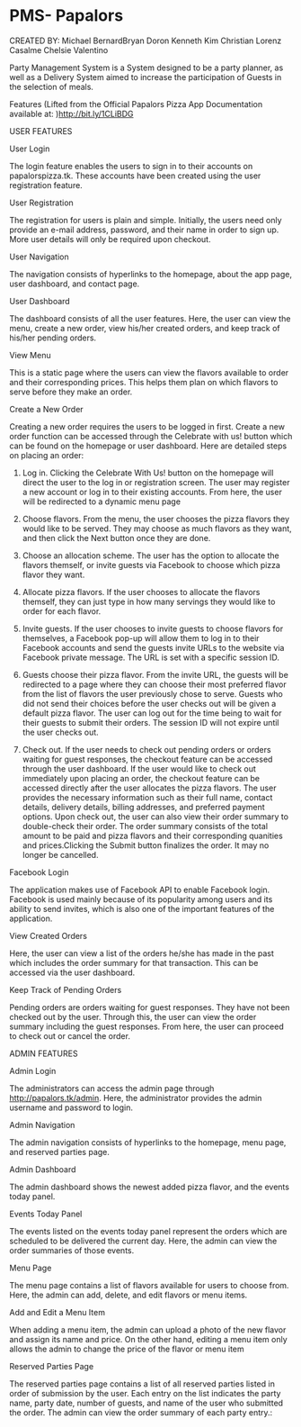PMS- Papalors
===
CREATED BY:
Michael BernardBryan Doron
Kenneth Kim
Christian Lorenz Casalme
Chelsie Valentino


Party Management System is a System designed to be a party planner, as well as a Delivery System aimed to increase the participation of Guests in the selection of meals.

Features (Lifted from the Official Papalors Pizza App Documentation available at: )http://bit.ly/1CLiBDG 

USER FEATURES

User Login

The login feature enables the users to sign in to their accounts on papalorspizza.tk. These accounts have been created using the user registration feature.

User Registration

The registration for users is plain and simple. Initially, the users need only provide an e-mail address, password, and their name in order to sign up. More user details will only be required upon checkout.

User Navigation

The navigation consists of hyperlinks to the homepage, about the app page, user dashboard, and contact page.

User Dashboard

The dashboard consists of all the user features. Here, the user can view the menu, create a new order, view his/her created orders, and keep track of his/her pending orders.

View Menu

This is a static page where the users can view the flavors available to order and their corresponding prices. This helps them plan on which flavors to serve before they make an order.

Create a New Order

Creating a new order requires the users to be logged in first. Create a new order function can be accessed through the Celebrate with us! button which can be found on the homepage or user dashboard. Here are detailed steps on placing an order:

1. Log in. Clicking the Celebrate With Us! button on the homepage will direct the user to the log in or registration screen. The user may register a new account or log in to their existing accounts. From here, the user will be redirected to a dynamic menu page

2. Choose flavors. From the menu, the user chooses the pizza flavors they would like to be served. They may choose as much flavors as they want, and then click the Next button once they are done.

3. Choose an allocation scheme. The user has the option to allocate the flavors themself, or invite guests via Facebook to choose which pizza flavor they want.

4. Allocate pizza flavors. If the user chooses to allocate the flavors themself, they can just type in how many servings they would like to order for each flavor.

5. Invite guests. If the user chooses to invite guests to choose flavors for themselves, a Facebook pop-up will allow them to log in to their Facebook accounts and send the guests invite URLs to the website via Facebook private message. The URL is set with a specific session ID.

6. Guests choose their pizza flavor. From the invite URL, the guests will be redirected to a page where they can choose their most preferred flavor from the list of flavors the user previously chose to serve. Guests who did not send their choices before the user checks out will be given a default pizza flavor. The user can log out for the time being to wait for their guests to submit their orders. The session ID will not expire until the user checks out.

7. Check out. If the user needs to check out pending orders or orders waiting for guest responses, the checkout feature can be accessed through the user dashboard. If the user would like to check out immediately upon placing an order, the checkout feature can be accessed directly after the user allocates the pizza flavors. The user provides the necessary information such as their full name, contact details, delivery details, billing addresses, and preferred payment options. Upon check out, the user can also view their order summary to double-check their order. The order summary consists of the total amount to be paid and pizza flavors and their corresponding quanities and prices.Clicking the Submit button finalizes the order. It may no longer be cancelled.

Facebook Login

The application makes use of Facebook API to enable Facebook login. Facebook is used mainly because of its popularity among users and its ability to send invites, which is also one of the important features of the application.

View Created Orders

Here, the user can view a list of the orders he/she has made in the past which includes the order summary for that transaction. This can be accessed via the user dashboard.

Keep Track of Pending Orders

Pending orders are orders waiting for guest responses. They have not been checked out by the user. Through this, the user can view the order summary including the guest responses. From here, the user can proceed to check out or cancel the order.

ADMIN FEATURES

Admin Login

The administrators can access the admin page through http://papalors.tk/admin. Here, the administrator provides the admin username and password to login.

Admin Navigation

The admin navigation consists of hyperlinks to the homepage, menu page, and reserved parties page.

Admin Dashboard

The admin dashboard shows the newest added pizza flavor, and the events today panel.

Events Today Panel

The events listed on the events today panel represent the orders which are scheduled to be delivered the current day. Here, the admin can view the order summaries of those events.

Menu Page

The menu page contains a list of flavors available for users to choose from. Here, the admin can add, delete, and edit flavors or menu items.

Add and Edit a Menu Item

When adding a menu item, the admin can upload a photo of the new flavor and assign its name and price. On the other hand, editing a menu item only allows the admin to change the price of the flavor or menu item

Reserved Parties Page

The reserved parties page contains a list of all reserved parties listed in order of submission by the user. Each entry on the list indicates the party name, party date, number of guests, and name of the user who submitted the order. The admin can view the order summary of each party entry.:
 
